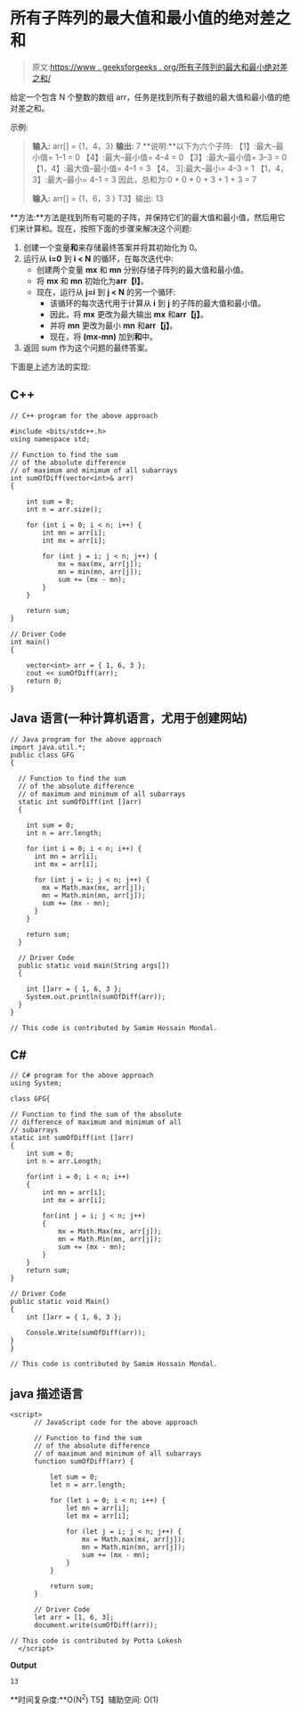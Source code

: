 # 所有子阵列的最大值和最小值的绝对差之和

> 原文:[https://www . geeksforgeeks . org/所有子阵列的最大和最小绝对差之和/](https://www.geeksforgeeks.org/sum-of-absolute-difference-of-maximum-and-minimum-of-all-subarrays/)

给定一个包含 N 个整数的数组 arr，任务是找到所有子数组的最大值和最小值的绝对差之和。

示例:

> **输入:** arr[] = {1，4，3}
> **输出:** 7
> **说明:**以下为六个子阵:
> 【1】:最大–最小值= 1–1 = 0
> 【4】:最大–最小值= 4–4 = 0
> 【3】:最大–最小值= 3–3 = 0
> 【1，4】:最大值–最小值= 4–1 = 3
> 【4， 3]:最大–最小= 4–3 = 1
> 【1，4，3】:最大–最小= 4–1 = 3
> 因此，总和为:0 + 0 + 0 + 3 + 1 + 3 = 7
> 
> **输入:** arr[] = {1，6，3 }
> T3】输出: 13

**方法:**方法是找到所有可能的子阵，并保持它们的最大值和最小值，然后用它们来计算和。现在，按照下面的步骤来解决这个问题:

1.  创建一个变量**和**来存储最终答案并将其初始化为 0。
2.  运行从 **i=0** 到 **i < N** 的循环，在每次迭代中:
    *   创建两个变量 **mx** 和 **mn** 分别存储子阵列的最大值和最小值。
    *   将 **mx** 和 **mn** 初始化为**arr【I】**。
    *   现在，运行从 **j=i** 到 **j < N** 的另一个循环:
        *   该循环的每次迭代用于计算从 **i** 到 **j** 的子阵的最大值和最小值。
        *   因此，将 **mx** 更改为最大输出 **mx** 和**arr【j】**。
        *   并将 **mn** 更改为最小 **mn** 和**arr【j】**。
        *   现在，将 **(mx-mn)** 加到**和**中。
3.  返回 sum 作为这个问题的最终答案。

下面是上述方法的实现:

## C++

```
// C++ program for the above approach

#include <bits/stdc++.h>
using namespace std;

// Function to find the sum
// of the absolute difference
// of maximum and minimum of all subarrays
int sumOfDiff(vector<int>& arr)
{

    int sum = 0;
    int n = arr.size();

    for (int i = 0; i < n; i++) {
        int mn = arr[i];
        int mx = arr[i];

        for (int j = i; j < n; j++) {
            mx = max(mx, arr[j]);
            mn = min(mn, arr[j]);
            sum += (mx - mn);
        }
    }

    return sum;
}

// Driver Code
int main()
{

    vector<int> arr = { 1, 6, 3 };
    cout << sumOfDiff(arr);
    return 0;
}
```

## Java 语言(一种计算机语言，尤用于创建网站)

```
// Java program for the above approach
import java.util.*;
public class GFG
{

  // Function to find the sum
  // of the absolute difference
  // of maximum and minimum of all subarrays
  static int sumOfDiff(int []arr)
  {

    int sum = 0;
    int n = arr.length;

    for (int i = 0; i < n; i++) {
      int mn = arr[i];
      int mx = arr[i];

      for (int j = i; j < n; j++) {
        mx = Math.max(mx, arr[j]);
        mn = Math.min(mn, arr[j]);
        sum += (mx - mn);
      }
    }

    return sum;
  }

  // Driver Code
  public static void main(String args[])
  {

    int []arr = { 1, 6, 3 };
    System.out.println(sumOfDiff(arr));
  }
}

// This code is contributed by Samim Hossain Mondal.
```

## C#

```
// C# program for the above approach
using System;

class GFG{

// Function to find the sum of the absolute
// difference of maximum and minimum of all
// subarrays
static int sumOfDiff(int []arr)
{
    int sum = 0;
    int n = arr.Length;

    for(int i = 0; i < n; i++)
    {
        int mn = arr[i];
        int mx = arr[i];

        for(int j = i; j < n; j++)
        {
            mx = Math.Max(mx, arr[j]);
            mn = Math.Min(mn, arr[j]);
            sum += (mx - mn);
        }
    }
    return sum;
}

// Driver Code
public static void Main()
{
    int []arr = { 1, 6, 3 };

    Console.Write(sumOfDiff(arr));
}
}

// This code is contributed by Samim Hossain Mondal.
```

## java 描述语言

```
<script>
      // JavaScript code for the above approach

      // Function to find the sum
      // of the absolute difference
      // of maximum and minimum of all subarrays
      function sumOfDiff(arr) {

          let sum = 0;
          let n = arr.length;

          for (let i = 0; i < n; i++) {
              let mn = arr[i];
              let mx = arr[i];

              for (let j = i; j < n; j++) {
                  mx = Math.max(mx, arr[j]);
                  mn = Math.min(mn, arr[j]);
                  sum += (mx - mn);
              }
          }

          return sum;
      }

      // Driver Code
      let arr = [1, 6, 3];
      document.write(sumOfDiff(arr));

// This code is contributed by Potta Lokesh
  </script>
```

**Output**

```
13
```

**时间复杂度:**O(N<sup>2</sup>)
T5】辅助空间: O(1)